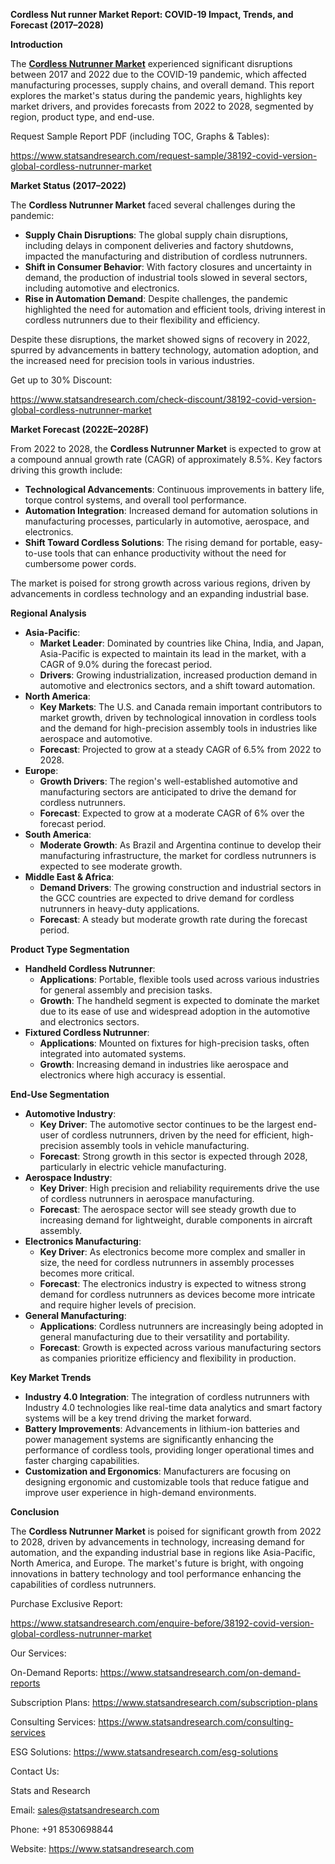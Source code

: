 ﻿**Cordless Nut runner Market Report: COVID-19 Impact, Trends, and Forecast (2017–2028)**

**Introduction**

The [**Cordless Nutrunner Market**](http://statsandresearch.com/report/38192-covid-version-global-cordless-nutrunner-market) experienced significant disruptions between 2017 and 2022 due to the COVID-19 pandemic, which affected manufacturing processes, supply chains, and overall demand. This report explores the market's status during the pandemic years, highlights key market drivers, and provides forecasts from 2022 to 2028, segmented by region, product type, and end-use.

Request Sample Report PDF (including TOC, Graphs & Tables):

<https://www.statsandresearch.com/request-sample/38192-covid-version-global-cordless-nutrunner-market>

**Market Status (2017–2022)**

The **Cordless Nutrunner Market** faced several challenges during the pandemic:

- **Supply Chain Disruptions**: The global supply chain disruptions, including delays in component deliveries and factory shutdowns, impacted the manufacturing and distribution of cordless nutrunners.
- **Shift in Consumer Behavior**: With factory closures and uncertainty in demand, the production of industrial tools slowed in several sectors, including automotive and electronics.
- **Rise in Automation Demand**: Despite challenges, the pandemic highlighted the need for automation and efficient tools, driving interest in cordless nutrunners due to their flexibility and efficiency.

Despite these disruptions, the market showed signs of recovery in 2022, spurred by advancements in battery technology, automation adoption, and the increased need for precision tools in various industries.

Get up to 30% Discount:

<https://www.statsandresearch.com/check-discount/38192-covid-version-global-cordless-nutrunner-market>

**Market Forecast (2022E–2028F)**

From 2022 to 2028, the **Cordless Nutrunner Market** is expected to grow at a compound annual growth rate (CAGR) of approximately 8.5%. Key factors driving this growth include:

- **Technological Advancements**: Continuous improvements in battery life, torque control systems, and overall tool performance.
- **Automation Integration**: Increased demand for automation solutions in manufacturing processes, particularly in automotive, aerospace, and electronics.
- **Shift Toward Cordless Solutions**: The rising demand for portable, easy-to-use tools that can enhance productivity without the need for cumbersome power cords.

The market is poised for strong growth across various regions, driven by advancements in cordless technology and an expanding industrial base.

**Regional Analysis**

- **Asia-Pacific**:
  - **Market Leader**: Dominated by countries like China, India, and Japan, Asia-Pacific is expected to maintain its lead in the market, with a CAGR of 9.0% during the forecast period.
  - **Drivers**: Growing industrialization, increased production demand in automotive and electronics sectors, and a shift toward automation.
- **North America**:
  - **Key Markets**: The U.S. and Canada remain important contributors to market growth, driven by technological innovation in cordless tools and the demand for high-precision assembly tools in industries like aerospace and automotive.
  - **Forecast**: Projected to grow at a steady CAGR of 6.5% from 2022 to 2028.
- **Europe**:
  - **Growth Drivers**: The region's well-established automotive and manufacturing sectors are anticipated to drive the demand for cordless nutrunners.
  - **Forecast**: Expected to grow at a moderate CAGR of 6% over the forecast period.
- **South America**:
  - **Moderate Growth**: As Brazil and Argentina continue to develop their manufacturing infrastructure, the market for cordless nutrunners is expected to see moderate growth.
- **Middle East & Africa**:
  - **Demand Drivers**: The growing construction and industrial sectors in the GCC countries are expected to drive demand for cordless nutrunners in heavy-duty applications.
  - **Forecast**: A steady but moderate growth rate during the forecast period.

**Product Type Segmentation**

- **Handheld Cordless Nutrunner**:
  - **Applications**: Portable, flexible tools used across various industries for general assembly and precision tasks.
  - **Growth**: The handheld segment is expected to dominate the market due to its ease of use and widespread adoption in the automotive and electronics sectors.
- **Fixtured Cordless Nutrunner**:
  - **Applications**: Mounted on fixtures for high-precision tasks, often integrated into automated systems.
  - **Growth**: Increasing demand in industries like aerospace and electronics where high accuracy is essential.

**End-Use Segmentation**

- **Automotive Industry**:
  - **Key Driver**: The automotive sector continues to be the largest end-user of cordless nutrunners, driven by the need for efficient, high-precision assembly tools in vehicle manufacturing.
  - **Forecast**: Strong growth in this sector is expected through 2028, particularly in electric vehicle manufacturing.
- **Aerospace Industry**:
  - **Key Driver**: High precision and reliability requirements drive the use of cordless nutrunners in aerospace manufacturing.
  - **Forecast**: The aerospace sector will see steady growth due to increasing demand for lightweight, durable components in aircraft assembly.
- **Electronics Manufacturing**:
  - **Key Driver**: As electronics become more complex and smaller in size, the need for cordless nutrunners in assembly processes becomes more critical.
  - **Forecast**: The electronics industry is expected to witness strong demand for cordless nutrunners as devices become more intricate and require higher levels of precision.
- **General Manufacturing**:
  - **Applications**: Cordless nutrunners are increasingly being adopted in general manufacturing due to their versatility and portability.
  - **Forecast**: Growth is expected across various manufacturing sectors as companies prioritize efficiency and flexibility in production.

**Key Market Trends**

- **Industry 4.0 Integration**: The integration of cordless nutrunners with Industry 4.0 technologies like real-time data analytics and smart factory systems will be a key trend driving the market forward.
- **Battery Improvements**: Advancements in lithium-ion batteries and power management systems are significantly enhancing the performance of cordless tools, providing longer operational times and faster charging capabilities.
- **Customization and Ergonomics**: Manufacturers are focusing on designing ergonomic and customizable tools that reduce fatigue and improve user experience in high-demand environments.

**Conclusion**

The **Cordless Nutrunner Market** is poised for significant growth from 2022 to 2028, driven by advancements in technology, increasing demand for automation, and the expanding industrial base in regions like Asia-Pacific, North America, and Europe. The market's future is bright, with ongoing innovations in battery technology and tool performance enhancing the capabilities of cordless nutrunners.


Purchase Exclusive Report:

<https://www.statsandresearch.com/enquire-before/38192-covid-version-global-cordless-nutrunner-market>


Our Services:

On-Demand Reports: <https://www.statsandresearch.com/on-demand-reports>

Subscription Plans: <https://www.statsandresearch.com/subscription-plans>

Consulting Services: <https://www.statsandresearch.com/consulting-services>

ESG Solutions: <https://www.statsandresearch.com/esg-solutions>

Contact Us:

Stats and Research

Email: <sales@statsandresearch.com>

Phone: +91 8530698844

Website: <https://www.statsandresearch.com>




